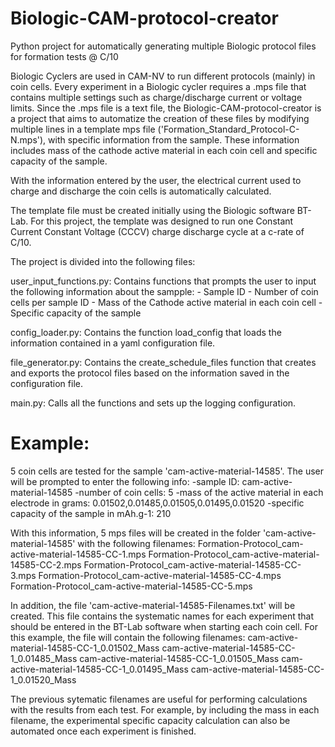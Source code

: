 # Biologic-CAM-protocol-creator
Python project for automatically generating multiple Biologic protocol files for formation tests @ C/10

Biologic Cyclers are used in CAM-NV to run different protocols (mainly) in coin cells. 
Every experiment in a Biologic cycler requires a .mps file that contains multiple settings such as charge/discharge current or voltage limits. 
Since the .mps file is a text file, the Biologic-CAM-protocol-creator is a project that aims to automatize the creation of these files by
modifying multiple lines in a template  mps file ('Formation_Standard_Protocol-C-N.mps'), with specific information from the sample. These 
information includes mass of the cathode active material in each coin cell and specific capacity of the sample. 

With the information entered by the user, the electrical current used to charge and discharge the coin cells is automatically calculated. 

The template file must be created initially using the Biologic software BT-Lab. For this project, the template was designed to run one Constant Current Constant 
Voltage (CCCV) charge discharge cycle at a c-rate of C/10. 

The project is divided into the following files:

user_input_functions.py: Contains functions that prompts the user to input the following information about the sampple:
                        - Sample ID
                        - Number of coin cells per sample ID
                        - Mass of the Cathode active material in each coin cell 
                        - Specific capacity of the sample

config_loader.py: Contains the function load_config that loads the information contained in a yaml configuration file.

file_generator.py: Contains the create_schedule_files function that creates and exports the protocol files based on the information
                  saved in the configuration file.

main.py: Calls all the functions and sets up the logging configuration.

# **Example:**
5 coin cells are tested for the sample 'cam-active-material-14585'. 
The user will be prompted to enter the following info:
-sample ID: cam-active-material-14585
-number of coin cells: 5
-mass of the active material in each electrode in grams: 0.01502,0.01485,0.01505,0.01495,0.01520
-specific capacity of the sample in mAh.g-1: 210

With this information, 5 mps files will be created in the folder 'cam-active-material-14585' with the following filenames:
Formation-Protocol_cam-active-material-14585-CC-1.mps
Formation-Protocol_cam-active-material-14585-CC-2.mps
Formation-Protocol_cam-active-material-14585-CC-3.mps
Formation-Protocol_cam-active-material-14585-CC-4.mps
Formation-Protocol_cam-active-material-14585-CC-5.mps

In addition, the file 'cam-active-material-14585-Filenames.txt' will be created. This file contains the systematic names for each experiment
that should be entered in the BT-Lab software when starting each coin cell. For this example, the file will contain the following filenames:
cam-active-material-14585-CC-1_0.01502_Mass
cam-active-material-14585-CC-1_0.01485_Mass
cam-active-material-14585-CC-1_0.01505_Mass
cam-active-material-14585-CC-1_0.01495_Mass
cam-active-material-14585-CC-1_0.01520_Mass

The previous sytematic filenames are useful for performing calculations with the results from each test. For example, by including the mass in each filename,
the experimental specific capacity calculation can also be automated once each experiment is finished. 

